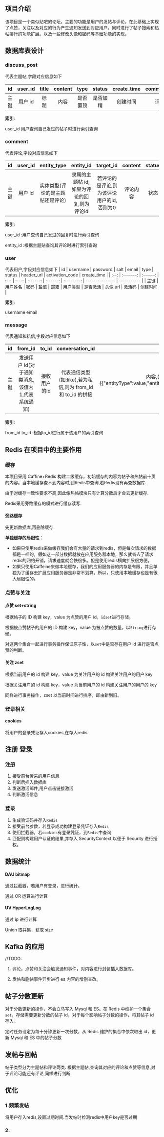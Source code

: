## 项目介绍

该项目是一个类似贴吧的论坛。主要的功能是用户的发帖与评论，在此基础上实现了点赞，关注以及对应的行为产生通知发送到对应用户。同时进行了帖子搜索和热帖排行的功能扩展。以及一些修改头像和密码等基础功能的实现。

## 数据库表设计

### discuss_post

代表主题帖,字段对应信息如下

|  id  | user_id | title | content |   type   |  status  | create_time | comment_count | score |
| :--: | :-----: | :---: | :-----: | :------: | :------: | :---------: | :-----------: | ----- |
| 主键 | 用户 id | 标题  |  内容   | 是否置顶 | 是否加精 |  创建时间   |   评论数量    | 分数  |

**索引**:

user_id 用户查询自己发过的帖子时进行索引查询

### comment

代表评论,字段对应信息如下

|  id  | user_id |           entity_type            | entity_id |   target_id   | content  | status | create_time |
| :--: | :-----: | :------------------------------: | :-------: | :-----------: | :------: | :----: | :---------: |
| 主键 | 用户 id | 实体类型(评论的是主题帖还是评论) |  隶属的主题帖 id,如果为评论的回复,则为评论id  | 若评论的是评论,则为该评论用户的id,否则为0 | 评论内容 |  状态  |  创建时间   |

**索引**:

user_id  :用户查询自己发过的回复时进行索引查询

entity_id :根据主题贴查询其评论时进行索引查询
### user

代表用户,字段对应信息如下
| id | username | password | salt | email | type | status | header_url | activation_code | create_time |
| :--: | :-------: | :------: | :--: | :---: | :------: | :------: | :--------: | --------------- | ----------- |
| 主键 | 用户姓名 | 密码 | 盐值 | 邮箱 | 用户类型 | 是否激活 | 头像 url | 激活码 | 创建时间 |

**索引**:

username   email
### message

代表通知和私信,字段对应信息如下

|  id  |                      from_id                      |                            to_id                            |                                            conversation_id                                             |         content         |  status  | create_time |
| :--: | :-----------------------------------------------: | :---------------------------------------------------------: | :----------------------------------------------------------------------------------------------------: | :---------------------: | :------: | :---------: |
| 主键 | 发送用户 id(对于通知类消息,该值为 1,代表系统通知) | 接收用户的id|代表通信类型(如:like),若为私信,则为 from_id 和 to_id 的拼接 | 内容,(对于通知类消息,该值为{{"entityType":value,"entityId":value,"postId":value,"userId":value}},代表) | 状态,代表未读已读和删除 | 创建时间 |

**索引**:

from_id to_id  :根据to_id进行属于该用户的索引查询

## Redis 在项目中的主要作用

### 缓存

本项目采用 Caffine+Redis 构建二级缓存，初始缓存的内容为帖子和热帖前十页的内容。当本地缓存查不到内容时,到Redis中查询,若Redis没有再查数据库.

由于对缓存一致性要求不高,因此像热帖模块只有计算分数后才会去更新缓存.

Redis采用旁路缓存的模式进行缓存读写.

#### 旁路缓存

先更新数据库,再删除缓存

**单独缓存的局限性**：
* 如果只使用redis来做缓存我们会有大量的请求到redis，但是每次请求的数据都是一样的，假如这一部分数据就放在应用服务器本地，那么就省去了请求redis的网络开销，请求速度就会快很多。但是使用redis横向扩展很方便。
* 如果只使用Caffeine来做本地缓存，我们的应用服务器的内存是有限，并且单独为了缓存去扩展应用服务器是非常不划算。所以，只使用本地缓存也是有很大局限性的。


### 点赞与关注

#### 点赞 set+string

根据帖子的 ID 构建 key，value 为点赞的用户 id，以`set`进行存储。

根据被点赞帖子的用户的 ID 构建 key，value 为被点赞的数量，以`String`进行存储。

对这两个集合一起进行事务操作保证原子性，以`set`中是否存在用户 id 进行是否点赞的判断。

#### 关注 zset

根据当前用户的 id 构建 key，value 为关注用户的 id 构建关注用户的用户 key

根据关注用户的 id 构建 key，value 为当前用户的 id 构建关注用户的用户的 key

同样进行事务操作，zset 以当前时间进行排序，即由新到旧。

### 登录相关

#### cookies

将用户的登录凭证存入cookies,在存入redis

## 注册 登录

### 注册

1. 接受前台传来的用户信息
2. 判断后插入数据库
3. 发送激活邮件,用户点击链接激活
4. 判断激活信息

### 登录

1. 生成验证码并存入`Redis`
2. 接受前台参数，若登录成功构建登录凭证存入`Redis`
3. 使用拦截器，若`cookies`有登录凭证，到`Redis`中查询
4. 匹配则构建用户认证的结果,并存入 SecurityContext,以便于 Security 进行授权。

## 数据统计

#### DAU bitmap

通过拦截器，若用户有登录，进行统计。

通过 OR 运算进行计算

#### UV HyperLogLog

通过 ip 进行计算

Union 取并集，获取 size

## Kafka 的应用
//TODO:

1. 评论，点赞和关注会触发通知事件，对内容进行封装插入数据库。

2. 发帖和删帖事件异步进行 es 内容的增删查改。

## 帖子分数更新

对于分数更新的操作，不会立马写入 Mysql 和 ES。在 Redis 中维护一个集合`set`，存储需要更新分数的帖子 id，对于每个影响帖子分数的操作，将其帖子 id 存入。

定时任务设定为每十分钟更新一次分数，从 Redis 维护的集合中依次取出 id，更新 Mysql 和 ES 中的帖子分数

## 发帖与回帖

帖子类型分为主题帖和评论两类. 根据主题帖,查询其对应的评论和点赞等信息,对于评论可能还有评论,同样进行判断.

## 优化

### 1.频繁发帖

将用户存入redis,设置过期时间.当发帖时检测redis中用户key是否过期

### 2.
